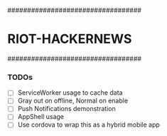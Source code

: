 ##################################
#       RIOT-HACKERNEWS          #
##################################

### TODOs
- [ ] ServiceWorker usage to cache data
- [ ] Gray out on offline, Normal on enable 
- [ ] Push Notifications demonstration
- [ ] AppShell usage
- [ ] Use cordova to wrap this as a hybrid mobile app